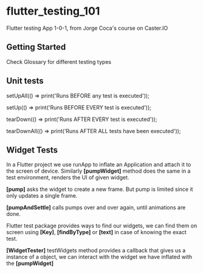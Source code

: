 # flutter_testing_101

Flutter testing App 1-0-1, from Jorge Coca's course on Caster.IO

## Getting Started

Check Glossary for different testing types

## Unit tests 

setUpAll(() => print('Runs BEFORE any test is executed'));

setUp(() => print('Runs BEFORE EVERY test is executed'));

tearDown(() => print('Runs AFTER EVERY test is executed'));

tearDownAll(() => print('Runs AFTER ALL tests have been executed'));

## Widget Tests

In a Flutter project we use runApp to inflate an Application and attach it to the screen of device.
Similarly <b>[pumpWidget]</b> method does the same in a test environment, renders the UI of given widget.

<b>[pump]</b> asks the widget to create a new frame. But pump is limited since it only updates a single frame.

<b>[pumpAndSettle]</b> calls pumps over and over again, until animations are done.

Flutter test package provides ways to find our widgets, 
we can find them on screen using <b>[Key]</b>, <b>[findByType]</b> or <b>[text]</b> in case of knowing the exact test.

<b>[WidgetTester]</b> testWidgets method provides a callback that gives us a instance of a object, we can interact with the widget we have inflated with the <b>[pumpWidget]</b>
